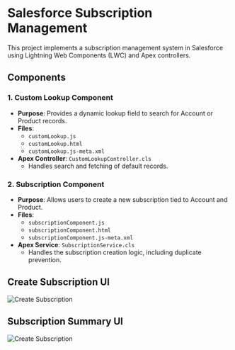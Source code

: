 # Salesforce Subscription Management

This project implements a subscription management system in Salesforce using Lightning Web Components (LWC) and Apex controllers.

## Components
### 1. Custom Lookup Component
- **Purpose**: Provides a dynamic lookup field to search for Account or Product records.
- **Files**:
  - `customLookup.js`
  - `customLookup.html`
  - `customLookup.js-meta.xml`
- **Apex Controller**: `CustomLookupController.cls`
  - Handles search and fetching of default records.

### 2. Subscription Component
- **Purpose**: Allows users to create a new subscription tied to Account and Product.
- **Files**:
  - `subscriptionComponent.js`
  - `subscriptionComponent.html`
  - `subscriptionComponent.js-meta.xml`
- **Apex Service**: `SubscriptionService.cls`
  - Handles the subscription creation logic, including duplicate prevention.

## Create Subscription UI
![Create Subscription](./assets/create_subscription.jpg)

## Subscription Summary UI
![Create Subscription](./assets/.jpg)
